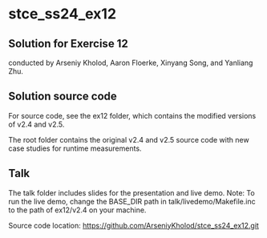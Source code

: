 # stce_ss24_ex12
## Solution for Exercise 12

conducted by Arseniy Kholod, Aaron Floerke, Xinyang Song, and Yanliang Zhu.

## Solution source code
For source code, see the ex12 folder, which contains the modified versions of v2.4 and v2.5.

The root folder contains the original v2.4 and v2.5 source code with new case studies
for runtime measurements.

## Talk
The talk folder includes slides for the presentation and live demo. 
Note: To run the live demo, change the BASE_DIR path in talk/livedemo/Makefile.inc to 
the path of ex12/v2.4 on your machine.

Source code location: https://github.com/ArseniyKholod/stce_ss24_ex12.git
